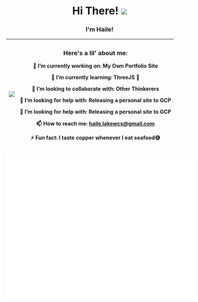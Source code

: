 




   
<h1 align="center">Hi There! <img src="https://raw.githubusercontent.com/MartinHeinz/MartinHeinz/master/wave.gif" width="30px"></h1>
<h3 align="center">I'm Haile! </h2>

<img width="200%" src="https://media.giphy.com/media/1kkxWqT5nvLXupUTwK/giphy.gif"> | <div> <h3>Here's a lil' about me:</h2>         <p align="center"> 🔭 I’m currently working on: My Own Portfolio Site</p> <p align="center"> 🌱 I’m currently learning: ThreeJS 💎</p> <p align="center"> 👯 I’m looking to collaborate with: Other Thinkerers</p> <p align="center"> 🤔 I’m looking for help with: Releasing a personal site to GCP</p> <p align="center"> 🤔 I’m looking for help with: Releasing a personal site to GCP</p> <p align="center"> 📫 How to reach me: haile.lakewcs@gmail.com</p> <p align="center"> ⚡ Fun fact: I taste copper whenever I eat seafood😅</p> <div>
:-------------------------:|:-------------------------:


![Metrics](/github-metrics.svg)









